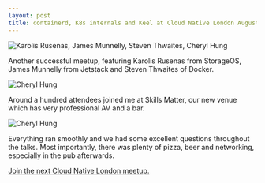 ```yaml
---
layout: post
title: containerd, K8s internals and Keel at Cloud Native London August
---
```


![Karolis Rusenas, James Munnelly, Steven Thwaites, Cheryl Hung]({{site.baseurl}}/images/CloudNativeLondonAugust.jpg)

Another successful meetup, featuring Karolis Rusenas from StorageOS, James Munnelly from Jetstack and Steven Thwaites of Docker.

![Cheryl Hung]({{site.baseurl}}/images/CNL-Aug.jpg)

Around a hundred attendees joined me at Skills Matter, our new venue which has very professional AV and a bar.

![Cheryl Hung]({{site.baseurl}}/images/CNLAug-1.jpg)

Everything ran smoothly and we had some excellent questions throughout the talks. Most importantly, there was plenty of pizza, beer and networking, especially in the pub afterwards.

[Join the next Cloud Native London meetup.](https://www.meetup.com/Cloud-Native-London/)
